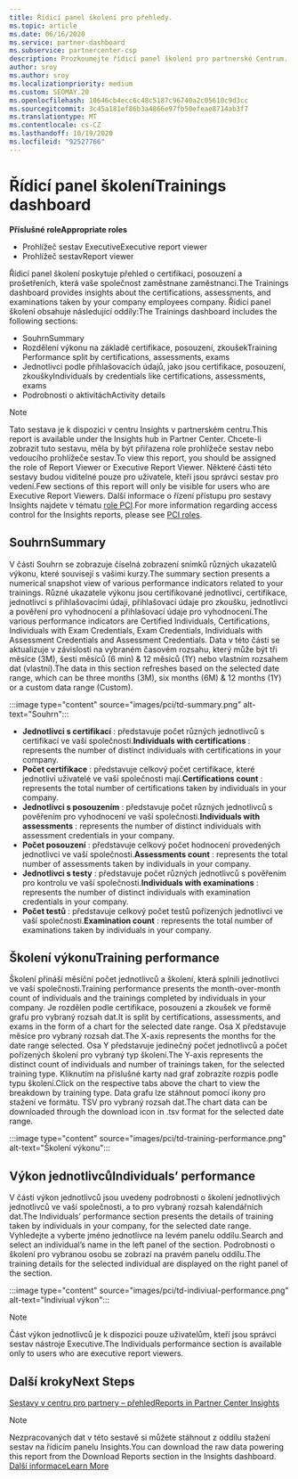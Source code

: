```yaml
---
title: Řídicí panel školení pro přehledy.
ms.topic: article
ms.date: 06/16/2020
ms.service: partner-dashboard
ms.subservice: partnercenter-csp
description: Prozkoumejte řídicí panel školení pro partnerské Centrum. Školení je jedna ze sestav, které jsou k dispozici v oblasti služby partner Center Insights (PCI).
author: sroy
ms.author: sroy
ms.localizationpriority: medium
ms.custom: SEOMAY.20
ms.openlocfilehash: 10646cb4ecc6c48c5187c96740a2c05610c9d3cc
ms.sourcegitcommit: 3c45a181ef86b3a4866e97fb50efeae8714ab3f7
ms.translationtype: MT
ms.contentlocale: cs-CZ
ms.lasthandoff: 10/19/2020
ms.locfileid: "92527766"
---
```

# <a name="trainings-dashboard"></a><span data-ttu-id="a810e-104">Řídicí panel školení</span><span class="sxs-lookup"><span data-stu-id="a810e-104">Trainings dashboard</span></span>

<span data-ttu-id="a810e-105">**Příslušné role**</span><span class="sxs-lookup"><span data-stu-id="a810e-105">**Appropriate roles**</span></span>
- <span data-ttu-id="a810e-106">Prohlížeč sestav Executive</span><span class="sxs-lookup"><span data-stu-id="a810e-106">Executive report viewer</span></span>
- <span data-ttu-id="a810e-107">Prohlížeč sestav</span><span class="sxs-lookup"><span data-stu-id="a810e-107">Report viewer</span></span>

<span data-ttu-id="a810e-108">Řídicí panel školení poskytuje přehled o certifikaci, posouzení a prošetřeních, která vaše společnost zaměstnane zaměstnanci.</span><span class="sxs-lookup"><span data-stu-id="a810e-108">The Trainings dashboard provides insights about the certifications, assessments, and examinations taken by your company employees company.</span></span> <span data-ttu-id="a810e-109">Řídicí panel školení obsahuje následující oddíly:</span><span class="sxs-lookup"><span data-stu-id="a810e-109">The Trainings dashboard includes the following sections:</span></span>

- <span data-ttu-id="a810e-110">Souhrn</span><span class="sxs-lookup"><span data-stu-id="a810e-110">Summary</span></span>
- <span data-ttu-id="a810e-111">Rozdělení výkonu na základě certifikace, posouzení, zkoušek</span><span class="sxs-lookup"><span data-stu-id="a810e-111">Training Performance split by certifications, assessments, exams</span></span>
- <span data-ttu-id="a810e-112">Jednotlivci podle přihlašovacích údajů, jako jsou certifikace, posouzení, zkoušky</span><span class="sxs-lookup"><span data-stu-id="a810e-112">Individuals by credentials like certifications, assessments, exams</span></span>
- <span data-ttu-id="a810e-113">Podrobnosti o aktivitách</span><span class="sxs-lookup"><span data-stu-id="a810e-113">Activity details</span></span>

>[!NOTE] 
><span data-ttu-id="a810e-114">Tato sestava je k dispozici v centru Insights v partnerském centru.</span><span class="sxs-lookup"><span data-stu-id="a810e-114">This report is available under the Insights hub in Partner Center.</span></span> <span data-ttu-id="a810e-115">Chcete-li zobrazit tuto sestavu, měla by být přiřazena role prohlížeče sestav nebo vedoucího prohlížeče sestav.</span><span class="sxs-lookup"><span data-stu-id="a810e-115">To view this report, you should be assigned the role of Report Viewer or Executive Report Viewer.</span></span> <span data-ttu-id="a810e-116">Některé části této sestavy budou viditelné pouze pro uživatele, kteří jsou správci sestav pro vedení.</span><span class="sxs-lookup"><span data-stu-id="a810e-116">Few sections of this report will only be visible for users who are Executive Report Viewers.</span></span> <span data-ttu-id="a810e-117">Další informace o řízení přístupu pro sestavy Insights najdete v tématu [role PCI](pci-roles.md).</span><span class="sxs-lookup"><span data-stu-id="a810e-117">For more information regarding access control for the Insights reports, please see [PCI roles](pci-roles.md).</span></span>

## <a name="summary"></a><span data-ttu-id="a810e-118">Souhrn</span><span class="sxs-lookup"><span data-stu-id="a810e-118">Summary</span></span>

<span data-ttu-id="a810e-119">V části Souhrn se zobrazuje číselná zobrazení snímků různých ukazatelů výkonu, které souvisejí s vašimi kurzy.</span><span class="sxs-lookup"><span data-stu-id="a810e-119">The summary section presents a numerical snapshot view of various performance indicators related to your trainings.</span></span> <span data-ttu-id="a810e-120">Různé ukazatele výkonu jsou certifikované jednotlivci, certifikace, jednotlivci s přihlašovacími údaji, přihlašovací údaje pro zkoušku, jednotlivci a pověření pro vyhodnocení a přihlašovací údaje pro vyhodnocení.</span><span class="sxs-lookup"><span data-stu-id="a810e-120">The various performance indicators are Certified Individuals, Certifications, Individuals with Exam Credentials, Exam Credentials, Individuals with Assessment Credentials and Assessment Credentials.</span></span> <span data-ttu-id="a810e-121">Data v této části se aktualizuje v závislosti na vybraném časovém rozsahu, který může být tři měsíce (3M), šesti měsíců (6 min) & 12 měsíců (1Y) nebo vlastním rozsahem dat (vlastní).</span><span class="sxs-lookup"><span data-stu-id="a810e-121">The data in this section refreshes based on the selected date range, which can be three months (3M), six months (6M) & 12 months (1Y) or a custom data range (Custom).</span></span> 

:::image type="content" source="images/pci/td-summary.png" alt-text="Souhrn":::

- <span data-ttu-id="a810e-123">**Jednotlivci s certifikací** : představuje počet různých jednotlivců s certifikací ve vaší společnosti.</span><span class="sxs-lookup"><span data-stu-id="a810e-123">**Individuals with certifications** : represents the number of distinct individuals with certifications in your company.</span></span>
- <span data-ttu-id="a810e-124">**Počet certifikace** : představuje celkový počet certifikace, které jednotliví uživatelé ve vaší společnosti mají.</span><span class="sxs-lookup"><span data-stu-id="a810e-124">**Certifications count** : represents the total number of certifications taken by individuals in your company.</span></span>
- <span data-ttu-id="a810e-125">**Jednotlivci s posouzením** : představuje počet různých jednotlivců s pověřením pro vyhodnocení ve vaší společnosti.</span><span class="sxs-lookup"><span data-stu-id="a810e-125">**Individuals with assessments** : represents the number of distinct individuals with assessment credentials in your company.</span></span> 
- <span data-ttu-id="a810e-126">**Počet posouzení** : představuje celkový počet hodnocení provedených jednotlivci ve vaší společnosti.</span><span class="sxs-lookup"><span data-stu-id="a810e-126">**Assessments count** : represents the total number of assessments taken by individuals in your company.</span></span>
- <span data-ttu-id="a810e-127">**Jednotlivci s testy** : představuje počet různých jednotlivců s pověřením pro kontrolu ve vaší společnosti.</span><span class="sxs-lookup"><span data-stu-id="a810e-127">**Individuals with examinations** : represents the number of distinct individuals with examination credentials in your company.</span></span> 
- <span data-ttu-id="a810e-128">**Počet testů** : představuje celkový počet testů pořízených jednotlivci ve vaší společnosti.</span><span class="sxs-lookup"><span data-stu-id="a810e-128">**Examination count** : represents the total number of examinations taken by individuals in your company.</span></span>

## <a name="training-performance"></a><span data-ttu-id="a810e-129">Školení výkonu</span><span class="sxs-lookup"><span data-stu-id="a810e-129">Training performance</span></span>

<span data-ttu-id="a810e-130">Školení přináší měsíční počet jednotlivců a školení, která splnili jednotlivci ve vaší společnosti.</span><span class="sxs-lookup"><span data-stu-id="a810e-130">Training performance presents the month-over-month count of individuals and the trainings completed by individuals in your company.</span></span> <span data-ttu-id="a810e-131">Je rozdělen podle certifikace, posouzení a zkoušek ve formě grafu pro vybraný rozsah dat.</span><span class="sxs-lookup"><span data-stu-id="a810e-131">It is split by certifications, assessments, and exams in the form of a chart for the selected date range.</span></span> <span data-ttu-id="a810e-132">Osa X představuje měsíce pro vybraný rozsah dat.</span><span class="sxs-lookup"><span data-stu-id="a810e-132">The X-axis represents the months for the date range selected.</span></span> <span data-ttu-id="a810e-133">Osa Y představuje jedinečný počet jednotlivců a počet pořízených školení pro vybraný typ školení.</span><span class="sxs-lookup"><span data-stu-id="a810e-133">The Y-axis represents the distinct count of individuals and number of trainings taken, for the selected training type.</span></span> <span data-ttu-id="a810e-134">Kliknutím na příslušné karty nad graf zobrazíte rozpis podle typu školení.</span><span class="sxs-lookup"><span data-stu-id="a810e-134">Click on the respective tabs above the chart to view the breakdown by training type.</span></span> <span data-ttu-id="a810e-135">Data grafu lze stáhnout pomocí ikony pro stažení ve formátu. TSV pro vybraný rozsah dat.</span><span class="sxs-lookup"><span data-stu-id="a810e-135">The chart data can be downloaded through the download icon in .tsv format for the selected date range.</span></span>

:::image type="content" source="images/pci/td-training-performance.png" alt-text="Školení výkonu":::

## <a name="individuals-performance"></a><span data-ttu-id="a810e-137">Výkon jednotlivců</span><span class="sxs-lookup"><span data-stu-id="a810e-137">Individuals’ performance</span></span>

<span data-ttu-id="a810e-138">V části výkon jednotlivců jsou uvedeny podrobnosti o školení jednotlivých jednotlivců ve vaší společnosti, a to pro vybraný rozsah kalendářních dat.</span><span class="sxs-lookup"><span data-stu-id="a810e-138">The Individuals’ performance section presents the details of training taken by individuals in your company, for the selected date range.</span></span> <span data-ttu-id="a810e-139">Vyhledejte a vyberte jméno jednotlivce na levém panelu oddílu.</span><span class="sxs-lookup"><span data-stu-id="a810e-139">Search and select an individual’s name in the left panel of the section.</span></span> <span data-ttu-id="a810e-140">Podrobnosti o školení pro vybranou osobu se zobrazí na pravém panelu oddílu.</span><span class="sxs-lookup"><span data-stu-id="a810e-140">The training details for the selected individual are displayed on the right panel of the section.</span></span>

:::image type="content" source="images/pci/td-indiviual-performance.png" alt-text="Indiviual výkon":::

>[!NOTE] 
> <span data-ttu-id="a810e-142">Část výkon jednotlivců je k dispozici pouze uživatelům, kteří jsou správci sestav nástroje Executive.</span><span class="sxs-lookup"><span data-stu-id="a810e-142">The Individuals performance section is available only to users who are executive report viewers.</span></span> 

## <a name="next-steps"></a><span data-ttu-id="a810e-143">Další kroky</span><span class="sxs-lookup"><span data-stu-id="a810e-143">Next Steps</span></span>

[<span data-ttu-id="a810e-144">Sestavy v centru pro partnery – přehled</span><span class="sxs-lookup"><span data-stu-id="a810e-144">Reports in Partner Center Insights</span></span>](partner-center-insights.md)

>[!NOTE] 
> <span data-ttu-id="a810e-145">Nezpracovaných dat v této sestavě si můžete stáhnout z oddílu stažení sestav na řídicím panelu Insights.</span><span class="sxs-lookup"><span data-stu-id="a810e-145">You can download the raw data powering this report from the Download Reports section in the Insights dashboard.</span></span> [<span data-ttu-id="a810e-146">Další informace</span><span class="sxs-lookup"><span data-stu-id="a810e-146">Learn More</span></span>](pci-download-reports.md)